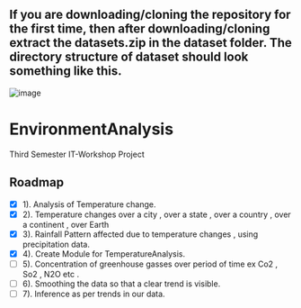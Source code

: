 ## If you are downloading/cloning the repository for the first time, then after downloading/cloning extract the datasets.zip in the dataset folder. The directory structure of dataset should look something like this.
![image](https://user-images.githubusercontent.com/82091385/138997228-b670bc55-15d1-4c29-a2fa-395dc7775eee.png)



# EnvironmentAnalysis

Third Semester IT-Workshop Project

## Roadmap

- [x] 1). Analysis of Temperature change.  
- [x] 2). Temperature changes over a city , over a state , over a country , over a continent  , over Earth  
- [x] 3). Rainfall Pattern affected due to temperature changes , using precipitation data.  
- [x] 4). Create Module for TemperatureAnalysis.
- [ ] 5). Concentration of greenhouse gasses over period of time ex Co2 , So2 , N2O etc .  
- [ ] 6). Smoothing the data so that a clear trend is visible.  
- [ ] 7). Inference as per trends in our data.
